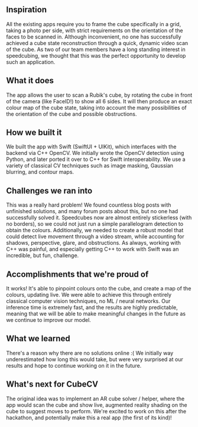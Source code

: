 ## Inspiration

All the existing apps require you to frame the cube specifically in a grid, taking a photo per side, with strict requirements on the orientation of the faces to be scanned in. Although inconvenient, no one has successfully achieved a cube state reconstruction through a quick, dynamic video scan of the cube. As two of our team members have a long standing interest in speedcubing, we thought that this was the perfect opportunity to develop such an application.

## What it does

The app allows the user to scan a Rubik's cube, by rotating the cube in front of the camera (like FaceID!) to show all 6 sides. It will then produce an exact colour map of the cube state, taking into account the many possibilities of the orientation of the cube and possible obstructions.

## How we built it

We built the app with Swift (SwiftUI + UIKit), which interfaces with the backend via C++ OpenCV. We initially wrote the OpenCV detection using Python, and later ported it over to C++ for Swift interoperability. We use a variety of classical CV techniques such as image masking, Gaussian blurring, and contour maps. 

## Challenges we ran into

This was a really hard problem! We found countless blog posts with unfinished solutions, and many forum posts about this, but no one had successfully solved it. Speedcubes now are almost entirely stickerless (with no borders), so we could not just run a simple parallelogram detection to obtain the colours. Additionally, we needed to create a robust model that could detect live movement through a video stream, while accounting for shadows, perspective, glare, and obstructions. As always, working with C++ was painful, and especially getting C++ to work with Swift was an incredible, but fun, challenge.

## Accomplishments that we're proud of

It works! It's able to pinpoint colours onto the cube, and create a map of the colours, updating live. We were able to achieve this through entirely classical computer vision techniques, no ML / neural networks. Our inference time is extremely fast, and the results are highly predictable, meaning that we will be able to make meaningful changes in the future as we continue to improve our model.

## What we learned

There's a reason why there are no solutions online :(
We initially way underestimated how long this would take, but were very surprised at our results and hope to continue working on it in the future.

## What's next for CubeCV

The original idea was to implement an AR cube solver / helper, where the app would scan the cube and show live, augmented reality shading on the cube to suggest moves to perform. We're excited to work on this after the hackathon, and potentially make this a real app (the first of its kind)!
